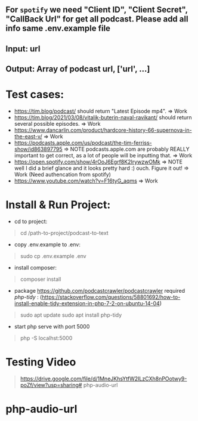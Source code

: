 ## For `spotify` we need "Client ID", "Client Secret", "CallBack Url" for get all podcast. Please add all info same .env.example file
## Input: url
## Output: Array of podcast url, ['url', ...]

# Test cases:
+ https://tim.blog/podcast/ should return "Latest Episode mp4". => Work
+ https://tim.blog/2021/03/08/vitalik-buterin-naval-ravikant/ should return several possible episodes. => Work
+ https://www.dancarlin.com/product/hardcore-history-66-supernova-in-the-east-v/ => Work
+ https://podcasts.apple.com/us/podcast/the-tim-ferriss-show/id863897795
=> NOTE podcasts.apple.com are probably REALLY important to get correct, as a lot of people will be inputting that.
=> Work
+ https://open.spotify.com/show/4rOoJ6Egrf8K2IrywzwOMk 
=> NOTE well I did a brief glance and it looks pretty hard :) ouch. Figure it out!
=> Work (Need authencation from spotify)
+ https://www.youtube.com/watch?v=F16tyG_aqms => Work


# Install & Run Project:
+ cd to project: 
> cd /path-to-project/podcast-to-text
+ copy .env.example to .env: 
> sudo cp .env.example .env
+ install composer: 
> composer install
+ package https://github.com/podcastcrawler/podcastcrawler required *php-tidy* : (https://stackoverflow.com/questions/58801692/how-to-install-enable-tidy-extension-in-php-7-2-on-ubuntu-14-04)
> sudo apt update
> sudo apt install php-tidy
+ start php serve with port 5000
> php -S localhst:5000

# Testing Video
> https://drive.google.com/file/d/1MneJKhsYtfW2ILzCXh8nPOotwy9-poZf/view?usp=sharing# php-audio-url
# php-audio-url
